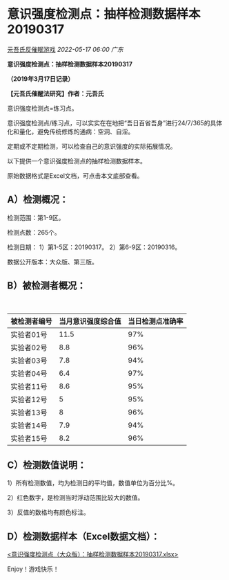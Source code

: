 # 意识强度检测点：抽样检测数据样本20190317

[元吾氏反催眠游戏](javascript:void(0);) *2022-05-17 06:00* *广东*

**意识强度检测点：抽样检测数据样本20190317**

**（2019年3月17日记录）**

**【元吾氏催醒法研究】作者：元吾氏**

 

意识强度检测点=练习点。

 

意识强度检测点/练习点，可以实实在在地把“吾日百省吾身”进行24/7/365的具体化和量化，避免传统修炼的通病：空洞、自淫。

定期或不定期检测，可以检查自己的意识强度的实际拓展情况。

 

以下提供一个意识强度检测点的抽样检测数据样本。

原始数据格式是Excel文档，可点击本文底部查看。

 

## A）检测概况：

检测范围：第1-9区。

检测点数：265个。

检测日期：
1）第1-5区：20190317。
2）第6-9区：20190316。

数据公开版本：大众版、第三版。

 

## B）被检测者概况：

​          

| **被检测者编号** | **当月意识强度综合值** | **当日检测点准确率** |
| ---------------- | ---------------------- | -------------------- |
| 实验者01号       | 11.5                   | 97%                  |
| 实验者02号       | 8.8                    | 96%                  |
| 实验者03号       | 7.8                    | 94%                  |
| 实验者04号       | 6.4                    | 97%                  |
| 实验者11号       | 8.6                    | 95%                  |
| 实验者12号       | 5                      | 95%                  |
| 实验者13号       | 8                      | 96%                  |
| 实验者14号       | 7.9                    | 94%                  |
| 实验者15号       | 8.2                    | 96%                  |

 

## C）检测数值说明：

1）所有检测数值，均为检测日的平均值，数值单位为百分比%。

2）红色数字，是检测当时浮动范围比较大的数值。

3）反值的数格均有颜色标注。

 

## D）检测数据样本（Excel数据文档）：

[<意识强度检测点（大众版）：抽样检测数据样本20190317.xlsx>](/excel/意识强度检测点（大众版）：抽样检测数据样本20190317.xlsx)

Enjoy！游戏快乐！
